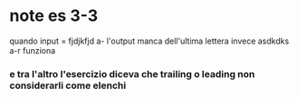 # note es 3-3

quando input = fjdjkfjd a- 
l'output manca dell'ultima lettera
invece asdkdks a-r funziona

### e tra l'altro l'esercizio diceva che trailing o leading non considerarli come elenchi
